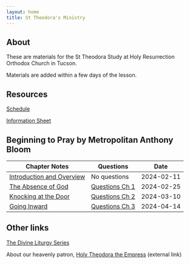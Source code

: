 ```yaml
---
layout: home
title: St Theodora's Ministry
---
```


## About
These are materials for the St Theodora Study at Holy Resurrection Orthodox Church in Tucson.

Materials are added within a few days of the lesson.

## Resources
[Schedule](docs/St%20Theodora%20Adult%20Ministry%20Assignment%20for%202024.pdf)

[Information Sheet](docs/St%20Theodora%20Adult%20Ministry%20Information%20Sheet%20-%202024.pdf)

## Beginning to Pray by Metropolitan Anthony Bloom

Chapter Notes| Questions | Date 
---|---|---
[Introduction and Overview](docs/240211%20Beginning%20to%20Pray%20-%20Introduction%201%20-%20Notes.pdf)| No questions | 2024-02-11
[The Absence of God](docs/2-25-24%20St%20Theodora%20Adult%20Ministry%20Chapter%20One.pdf)| [Questions Ch 1](qc1.md) | 2024-02-25
[Knocking at the Door](docs/200310%20Knocking%20at%20the%20Door%202%20-%20Outline.pdf) | [Questions Ch 2](qc2.md) | 2024-03-10
[Going Inward](docs/240414%20Going%20Inward%203.pdf)|[Questions Ch 3](qc3.md)| 2024-04-14


## Other links
[The Divine Liturgy Series](https://chthh.github.io/divine_liturgy_series/)  

About our heavenly patron, [Holy Theodora the Empress](https://www.oca.org/saints/lives/2024/02/11/100504-righteous-theodora-wife-of-emperor-theophilus-the-iconoclast) (external link)
 
